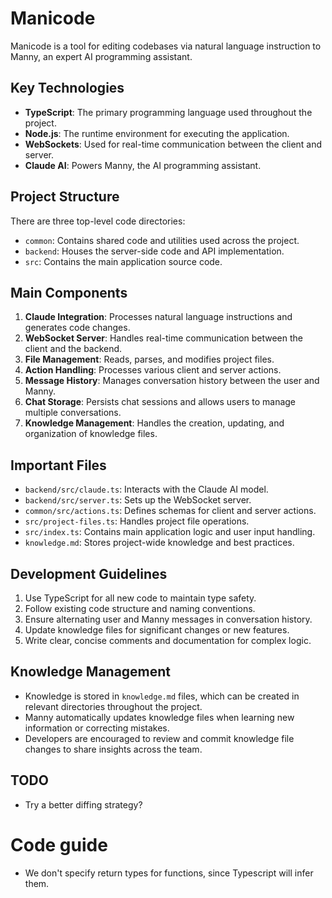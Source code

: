 # Manicode

Manicode is a tool for editing codebases via natural language instruction to Manny, an expert AI programming assistant.

## Key Technologies

- **TypeScript**: The primary programming language used throughout the project.
- **Node.js**: The runtime environment for executing the application.
- **WebSockets**: Used for real-time communication between the client and server.
- **Claude AI**: Powers Manny, the AI programming assistant.

## Project Structure

There are three top-level code directories:
- `common`: Contains shared code and utilities used across the project.
- `backend`: Houses the server-side code and API implementation.
- `src`: Contains the main application source code.

## Main Components

1. **Claude Integration**: Processes natural language instructions and generates code changes.
2. **WebSocket Server**: Handles real-time communication between the client and the backend.
3. **File Management**: Reads, parses, and modifies project files.
4. **Action Handling**: Processes various client and server actions.
5. **Message History**: Manages conversation history between the user and Manny.
6. **Chat Storage**: Persists chat sessions and allows users to manage multiple conversations.
7. **Knowledge Management**: Handles the creation, updating, and organization of knowledge files.

## Important Files

- `backend/src/claude.ts`: Interacts with the Claude AI model.
- `backend/src/server.ts`: Sets up the WebSocket server.
- `common/src/actions.ts`: Defines schemas for client and server actions.
- `src/project-files.ts`: Handles project file operations.
- `src/index.ts`: Contains main application logic and user input handling.
- `knowledge.md`: Stores project-wide knowledge and best practices.

## Development Guidelines

1. Use TypeScript for all new code to maintain type safety.
2. Follow existing code structure and naming conventions.
3. Ensure alternating user and Manny messages in conversation history.
4. Update knowledge files for significant changes or new features.
5. Write clear, concise comments and documentation for complex logic.

## Knowledge Management

- Knowledge is stored in `knowledge.md` files, which can be created in relevant directories throughout the project.
- Manny automatically updates knowledge files when learning new information or correcting mistakes.
- Developers are encouraged to review and commit knowledge file changes to share insights across the team.

## TODO
- Try a better diffing strategy?


# Code guide

- We don't specify return types for functions, since Typescript will infer them. 